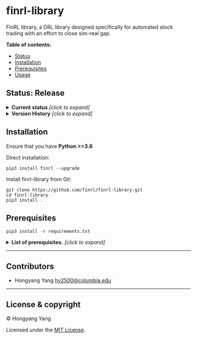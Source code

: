 # finrl-library

FinRL library, a DRL library designed specifically for automated stock trading with an effort to close sim-real gap.

**Table of contents:**

- [Status](#status)
- [Installation](#installation)
- [Prerequisites](#prerequisites)
- [Usage](#usage)

## Status: Release
<details><summary><b>Current status</b> <i>[click to expand]</i></summary>
<div>
We are currently open to any suggestions or pull requests from the community to make RLzoo a better repository. Given the scope of this project, we expect there could be some issues over
the coming months after initial release. We will keep improving the potential problems and commit when significant changes are made in the future. Current default hyperparameters for each algorithm and each environment may not be optimal, so you can play around with those hyperparameters to achieve best performances. We will release a version with optimal hyperparameters and benchmark results for all algorithms in the future.
</div>
</details>

<details><summary><b>Version History</b> <i>[click to expand]</i></summary>
<div>

* 1.0.3 (Current version)

  Changes:

  * Fix bugs in SAC algorithm

* 1.0.1

	Changes:
	* Better support RLBench environment, with multi-head network architectures to support dictionary as observation type;
	* Make the code cleaner.
* 0.0.1
</div>
</details>

## Installation
Ensure that you have **Python >=3.6**

Direct installation:
```
pip3 install finrl --upgrade
```
Install finrl-library from Git:
```
git clone https://github.com/finrl/finrl-library.git
cd finrl-library
pip3 install .
```

## Prerequisites
```
pip3 install -r requirements.txt
```
<details><summary><b>List of prerequisites.</b> <i>[click to expand]</i></summary>
<div>

* tensorflow >= 1.14

</div>
</details>



---

## Contributors

- Hongyang Yang <hy2500@columbia.edu>

---

## License & copyright

© Hongyang Yang

Licensed under the [MIT License](LICENSE).
